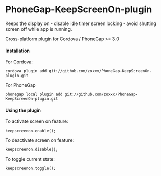 PhoneGap-KeepScreenOn-plugin
============================
 
Keeps the display on - disable idle timer screen locking - avoid shutting screen off while app is running.

Cross-platform plugin for Cordova / PhoneGap >= 3.0

#### Installation

For Cordova:

	cordova plugin add git://github.com/zoxxx/PhoneGap-KeepScreenOn-plugin.git

For PhoneGap

	phonegap local plugin add git://github.com/zoxxx/PhoneGap-KeepScreenOn-plugin.git
	
#### Using the plugin

To activate screen on feature:

	keepscreenon.enable();
	
To deactivate screen on feature:

	keepscreenon.disable();
	
To toggle current state:

	keepscreenon.toggle(); 